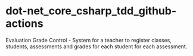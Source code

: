 # dot-net_core_csharp_tdd_github-actions
Evaluation Grade Control - System for a teacher to register classes, students, assessments and grades for each student for each assessment.
